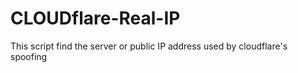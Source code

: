# CLOUDflare-Real-IP
This script find the server or public IP address used by cloudflare's spoofing
